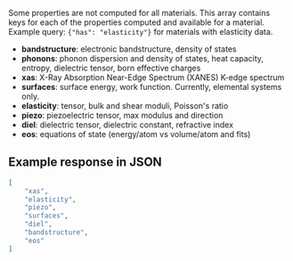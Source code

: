 Some properties are not computed for all materials.
This array contains keys for each of the properties computed and available for a material.
Example query: `{"has": "elasticity"}` for materials with elasticity data.

- **bandstructure**: electronic bandstructure, density of states
- **phonons**: phonon dispersion and density of states, heat capacity, entropy, dielectric tensor, born effective charges
- **xas**: X-Ray Absorption Near-Edge Spectrum (XANES) K-edge spectrum
- **surfaces**: surface energy, work function. Currently, elemental systems only.
- **elasticity**: tensor, bulk and shear moduli, Poisson's ratio
- **piezo**: piezoelectric tensor, max modulus and direction
- **diel**: dielectric tensor, dielectric constant, refractive index
- **eos**: equations of state (energy/atom vs volume/atom and fits)







































## Example response in JSON

```json
[
    "xas",
    "elasticity",
    "piezo",
    "surfaces",
    "diel",
    "bandstructure",
    "eos"
]
```

